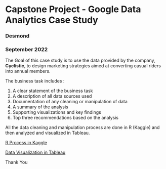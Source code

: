 # Capstone Project - Google Data Analytics Case Study
### Desmond
### September 2022

The Goal of this case study is to use the data provided by the company, **Cyclistic**, to design marketing strategies aimed at converting casual riders into annual members.

The business task includes :
1. A clear statement of the business task
2. A description of all data sources used
3. Documentation of any cleaning or manipulation of data
4. A summary of the analysis
5. Supporting visualizations and key findings
6. Top three recommendations based on the analysis

All the data cleaning and manipulation process are done in R (Kaggle) and then analyzed and visualized in Tableau.

[R Process in Kaggle](https://www.kaggle.com/code/dylphion/cyclistic-bike-share-case-study)

[Data Visualization in Tableau](https://public.tableau.com/views/CapstoneProject-CyclisticCaseStudy/Story_1?:language=en-US&:display_count=n&:origin=viz_share_link)

Thank You
